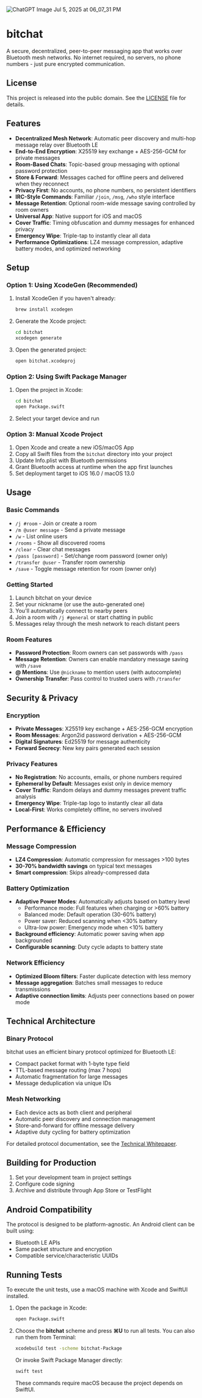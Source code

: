 ![ChatGPT Image Jul 5, 2025 at 06_07_31 PM](https://github.com/user-attachments/assets/2660f828-49c7-444d-beca-d8b01854667a)
# bitchat

A secure, decentralized, peer-to-peer messaging app that works over Bluetooth mesh networks. No internet required, no servers, no phone numbers - just pure encrypted communication.

## License

This project is released into the public domain. See the [LICENSE](LICENSE) file for details.

## Features

- **Decentralized Mesh Network**: Automatic peer discovery and multi-hop message relay over Bluetooth LE
- **End-to-End Encryption**: X25519 key exchange + AES-256-GCM for private messages
- **Room-Based Chats**: Topic-based group messaging with optional password protection
- **Store & Forward**: Messages cached for offline peers and delivered when they reconnect
- **Privacy First**: No accounts, no phone numbers, no persistent identifiers
- **IRC-Style Commands**: Familiar `/join`, `/msg`, `/who` style interface
- **Message Retention**: Optional room-wide message saving controlled by room owners
- **Universal App**: Native support for iOS and macOS
- **Cover Traffic**: Timing obfuscation and dummy messages for enhanced privacy
- **Emergency Wipe**: Triple-tap to instantly clear all data
- **Performance Optimizations**: LZ4 message compression, adaptive battery modes, and optimized networking

## Setup

### Option 1: Using XcodeGen (Recommended)

1. Install XcodeGen if you haven't already:
   ```bash
   brew install xcodegen
   ```

2. Generate the Xcode project:
   ```bash
   cd bitchat
   xcodegen generate
   ```

3. Open the generated project:
   ```bash
   open bitchat.xcodeproj
   ```

### Option 2: Using Swift Package Manager

1. Open the project in Xcode:
   ```bash
   cd bitchat
   open Package.swift
   ```

2. Select your target device and run

### Option 3: Manual Xcode Project

1. Open Xcode and create a new iOS/macOS App
2. Copy all Swift files from the `bitchat` directory into your project
3. Update Info.plist with Bluetooth permissions
4. Grant Bluetooth access at runtime when the app first launches
5. Set deployment target to iOS 16.0 / macOS 13.0

## Usage

### Basic Commands

- `/j #room` - Join or create a room
- `/m @user message` - Send a private message
- `/w` - List online users
- `/rooms` - Show all discovered rooms
- `/clear` - Clear chat messages
- `/pass [password]` - Set/change room password (owner only)
- `/transfer @user` - Transfer room ownership
- `/save` - Toggle message retention for room (owner only)

### Getting Started

1. Launch bitchat on your device
2. Set your nickname (or use the auto-generated one)
3. You'll automatically connect to nearby peers
4. Join a room with `/j #general` or start chatting in public
5. Messages relay through the mesh network to reach distant peers

### Room Features

- **Password Protection**: Room owners can set passwords with `/pass`
- **Message Retention**: Owners can enable mandatory message saving with `/save`
- **@ Mentions**: Use `@nickname` to mention users (with autocomplete)
- **Ownership Transfer**: Pass control to trusted users with `/transfer`

## Security & Privacy

### Encryption
- **Private Messages**: X25519 key exchange + AES-256-GCM encryption
- **Room Messages**: Argon2id password derivation + AES-256-GCM
- **Digital Signatures**: Ed25519 for message authenticity
- **Forward Secrecy**: New key pairs generated each session

### Privacy Features
- **No Registration**: No accounts, emails, or phone numbers required
- **Ephemeral by Default**: Messages exist only in device memory
- **Cover Traffic**: Random delays and dummy messages prevent traffic analysis
- **Emergency Wipe**: Triple-tap logo to instantly clear all data
- **Local-First**: Works completely offline, no servers involved

## Performance & Efficiency

### Message Compression
- **LZ4 Compression**: Automatic compression for messages >100 bytes
- **30-70% bandwidth savings** on typical text messages
- **Smart compression**: Skips already-compressed data

### Battery Optimization
- **Adaptive Power Modes**: Automatically adjusts based on battery level
  - Performance mode: Full features when charging or >60% battery
  - Balanced mode: Default operation (30-60% battery)
  - Power saver: Reduced scanning when <30% battery
  - Ultra-low power: Emergency mode when <10% battery
- **Background efficiency**: Automatic power saving when app backgrounded
- **Configurable scanning**: Duty cycle adapts to battery state

### Network Efficiency
- **Optimized Bloom filters**: Faster duplicate detection with less memory
- **Message aggregation**: Batches small messages to reduce transmissions
- **Adaptive connection limits**: Adjusts peer connections based on power mode

## Technical Architecture

### Binary Protocol
bitchat uses an efficient binary protocol optimized for Bluetooth LE:
- Compact packet format with 1-byte type field
- TTL-based message routing (max 7 hops)
- Automatic fragmentation for large messages
- Message deduplication via unique IDs

### Mesh Networking
- Each device acts as both client and peripheral
- Automatic peer discovery and connection management
- Store-and-forward for offline message delivery
- Adaptive duty cycling for battery optimization

For detailed protocol documentation, see the [Technical Whitepaper](WHITEPAPER.md).

## Building for Production

1. Set your development team in project settings
2. Configure code signing
3. Archive and distribute through App Store or TestFlight

## Android Compatibility

The protocol is designed to be platform-agnostic. An Android client can be built using:
- Bluetooth LE APIs
- Same packet structure and encryption
- Compatible service/characteristic UUIDs

## Running Tests

To execute the unit tests, use a macOS machine with Xcode and SwiftUI installed.

1. Open the package in Xcode:

   ```bash
   open Package.swift
   ```

2. Choose the **bitchat** scheme and press **⌘U** to run all tests. You can also
   run them from Terminal:

   ```bash
   xcodebuild test -scheme bitchat-Package
   ```

   Or invoke Swift Package Manager directly:

   ```bash
   swift test
   ```

   These commands require macOS because the project depends on SwiftUI.
